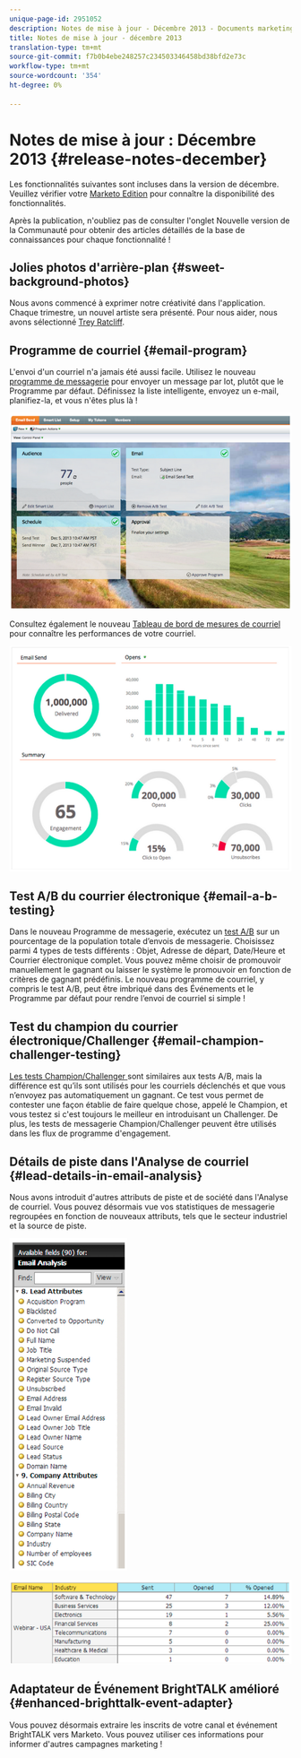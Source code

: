 ```yaml
---
unique-page-id: 2951052
description: Notes de mise à jour - Décembre 2013 - Documents marketing - Documentation du produit
title: Notes de mise à jour - décembre 2013
translation-type: tm+mt
source-git-commit: f7b0b4ebe248257c234503346458bd38bfd2e73c
workflow-type: tm+mt
source-wordcount: '354'
ht-degree: 0%

---
```



# Notes de mise à jour : Décembre 2013 {#release-notes-december}

Les fonctionnalités suivantes sont incluses dans la version de décembre. Veuillez vérifier votre [Marketo Edition](http://docs.marketo.com/display/docs/assets/pricing.php) pour connaître la disponibilité des fonctionnalités.

Après la publication, n&#39;oubliez pas de consulter l&#39;onglet Nouvelle version de la Communauté pour obtenir des articles détaillés de la base de connaissances pour chaque fonctionnalité !

## Jolies photos d&#39;arrière-plan {#sweet-background-photos}

Nous avons commencé à exprimer notre créativité dans l&#39;application. Chaque trimestre, un nouvel artiste sera présenté. Pour nous aider, nous avons sélectionné [Trey Ratcliff](http://stuckincustoms.smugmug.com/).

## Programme de courriel {#email-program}

L&#39;envoi d&#39;un courriel n&#39;a jamais été aussi facile. Utilisez le nouveau [programme de messagerie](/help/marketo/product-docs/email-marketing/email-programs/creating-an-email-program/understanding-email-programs.md) pour envoyer un message par lot, plutôt que le Programme par défaut. Définissez la liste intelligente, envoyez un e-mail, planifiez-la, et vous n&#39;êtes plus là !

![](assets/image2014-9-22-17-3a19-3a55.png)

Consultez également le nouveau [Tableau de bord de mesures de courriel](/help/marketo/product-docs/email-marketing/email-programs/email-program-data/view-the-email-program-dashboard.md) pour connaître les performances de votre courriel.

![](assets/image2014-9-22-17-3a20-3a14.png)

## Test A/B du courrier électronique {#email-a-b-testing}

Dans le nouveau Programme de messagerie, exécutez un [test A/B](/help/marketo/product-docs/email-marketing/email-programs/email-program-actions/email-test-a-b-test/add-an-a-b-test.md) sur un pourcentage de la population totale d’envois de messagerie. Choisissez parmi 4 types de tests différents : Objet, Adresse de départ, Date/Heure et Courrier électronique complet. Vous pouvez même choisir de promouvoir manuellement le gagnant ou laisser le système le promouvoir en fonction de critères de gagnant prédéfinis. Le nouveau programme de courriel, y compris le test A/B, peut être imbriqué dans des Événements et le Programme par défaut pour rendre l’envoi de courriel si simple !

## Test du champion du courrier électronique/Challenger {#email-champion-challenger-testing}

[Les tests Champion/Challenger ](/help/marketo/product-docs/email-marketing/general/functions-in-the-editor/email-tests-champion-challenger/add-an-email-champion-challenger.md) sont similaires aux tests A/B, mais la différence est qu’ils sont utilisés pour les courriels déclenchés et que vous n’envoyez pas automatiquement un gagnant. Ce test vous permet de contester une façon établie de faire quelque chose, appelé le Champion, et vous testez si c&#39;est toujours le meilleur en introduisant un Challenger. De plus, les tests de messagerie Champion/Challenger peuvent être utilisés dans les flux de programme d&#39;engagement.

## Détails de piste dans l&#39;Analyse de courriel {#lead-details-in-email-analysis}

Nous avons introduit d&#39;autres attributs de piste et de société dans l&#39;Analyse de courriel. Vous pouvez désormais vue vos statistiques de messagerie regroupées en fonction de nouveaux attributs, tels que le secteur industriel et la source de piste.

![](assets/image2014-9-22-17-3a20-3a43.png)

![](assets/image2014-9-22-17-3a21-3a18.png)

## Adaptateur de Événement BrightTALK amélioré {#enhanced-brighttalk-event-adapter}

Vous pouvez désormais extraire les inscrits de votre canal et événement BrightTALK vers Marketo. Vous pouvez utiliser ces informations pour informer d&#39;autres campagnes marketing !
